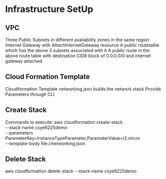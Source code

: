 # Infrastructure SetUp

## VPC
Three Public Subnets in different availability zones in the same region
Internet Gateway with AttachInternetGateway resource
A public routetable which has the above 3 subnets associated with it
A public route in the above route table with destination CIDR block of 0.0.0.0/0 and internet gateway attached

## Cloud Formation Template
Cloudformation Template networking.json builds the network stack
Provide Parameters through CLI 

## Create Stack
Commands to execute:
aws cloudformation create-stack \
  --stack-name csye6225demo \
  --parameters ParameterKey=InstanceTypeParameter,ParameterValue=t2.micro \
  --template-body file://networking.json

## Delete Stack
aws cloudformation delete-stack --stack-name csye6225demo
